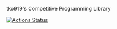 tko919's Competitive Programming Library

[![Actions Status](https://github.com/tko919/library/workflows/verify/badge.svg)](https://github.com/tko919/library/actions) 